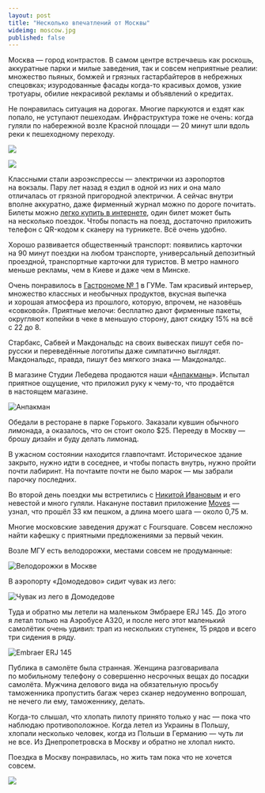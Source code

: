 ```yaml
---
layout: post
title: "Несколько впечатлений от Москвы"
wideimg: moscow.jpg
published: false
---
```


Москва — город контрастов. В самом центре встречаешь как роскошь, аккуратные парки и милые заведения, так и совсем неприятные реалии: множество пьяных, бомжей и грязных гастарбайтеров в небрежных спецовках; изуродованные фасады когда-то красивых домов, узкие тротуары, обилие некрасивой рекламы и объявлений о кредитах.

<!-- more -->

Не понравилась ситуация на дорогах. Многие паркуются и ездят как попало, не уступают пешеходам. Инфраструктура тоже не очень: когда гуляли по набережной возле Красной площади — 20 минут шли вдоль реки к пешеходному переходу.

![ ](/i/moscow/traffic.jpg)

![ ](/i/moscow/pedestrians.jpg)


Классными стали аэроэкспрессы — электрички из аэропортов на вокзалы. Пару лет назад я ездил в одной из них и она мало отличалась от грязной пригородной электрички. А сейчас внутри вполне аккуратно, даже фирменный журнал можно по дороге почитать. Билеты можно [легко купить в интернете](http://aeroexpress.ru), один билет может быть на несколько поездок. Чтобы попасть на поезд, достаточно приложить телефон с QR-кодом к сканеру на турникете. Всё очень удобно.

Хорошо развивается общественный транспорт: появились карточки на 90 минут поездки на любом транспорте, универсальный депозитный проездной, транспортные карточки для туристов. В метро намного меньше рекламы, чем в Киеве и даже чем в Минске.

Очень понравилось в [Гастрономе № 1](http://www.gum.ru/projects/gastronome/photo/) в ГУМе. Там красивый интерьер, множество классных и необычных продуктов, вкусная выпечка и хорошая атмосфера из прошлого, которую, впрочем, не назовёшь «совковой». Приятные мелочи: бесплатно дают фирменные пакеты, округляют копейки в чеке в меньшую сторону, дают скидку 15% на всё с 22 до 8.

Старбакс, Сабвей и Макдональдс на своих вывесках пишут себя по-русски и переведённые логотипы даже симпатично выглядят. Макдональдс, правда, пишут без мягкого знака — Макдоналдс.

В магазине Студии Лебедева продаются наши «[Анпакманы](http://shop.psyho.ua/products/unpackman/)». Испытал приятное ощущение, что приложил руку к чему-то, что продаётся в настоящем магазине.

![Анпакман](/i/moscow/unpackman.jpg)

Обедали в ресторане в парке Горького. Заказали кувшин обычного лимонада, а оказалось, что он стоит около $25. Перееду в Москву — брошу дизайн и буду делать лимонад.

В ужасном состоянии находится главпочтамт. Историческое здание закрыто, нужно идти в соседнее, и чтобы попасть внутрь, нужно пройти почти лабиринт. На почтамте почти не было марок — мы забрали парочку последних.

Во второй день поездки мы встретились с [Никитой Ивановым](http://nickivanov.ru/) и его невестой и много гуляли. Накануне поставил приложение [Moves](http://www.moves-app.com/) — узнал, что прошёл 33 км пешком, а длина моего шага — около 0,75 м.

Многие московские заведения дружат с Foursquare. Совсем несложно найти кафешку с приятными предложениями за первый чекин.

Возле МГУ есть велодорожки, местами совсем не продуманные:

![Велодорожки в Москве](/i/moscow/sorry-bikers.jpg)

В аэропорту «Домодедово» сидит чувак из лего:

![Чувак из лего в Домодедове](/i/moscow/lego.jpg)

Туда и обратно мы летели на маленьком Эмбраере ERJ 145. До этого я летал только на Аэробусе A320, и после него этот маленький самолётик очень удивил: трап из нескольких ступенек, 15 рядов и всего три сидения в ряду.

![Embraer ERJ 145](/i/moscow/embraer.jpg)

Публика в самолёте была странная. Женщина разговаривала по мобильному телефону о совершенно несрочных вещах до посадки самолёта. Мужчина делового вида на обязательную просьбу таможенника пропустить багаж через сканер недоуменно вопрошал, не нечего ли ему, таможеннику, делать.

Когда-то слышал, что хлопать пилоту принято только у нас — пока что наблюдаю противоположное. Когда летел из Украины в Польшу, хлопали несколько человек, когда из Польши в Германию — чуть ли не все. Из Днепропетровска в Москву и обратно не хлопал никто.

Поездка в Москву понравилась, но жить там пока что не хочется совсем.

![ ](/i/moscow/vasily.jpg)